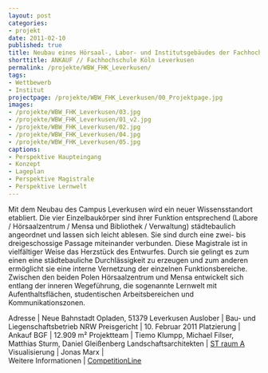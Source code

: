 ```yaml
---
layout: post
categories:
- projekt
date: 2011-02-10
published: true
title: Neubau eines Hörsaal-, Labor- und Institutsgebäudes der Fachhochschule Köln am Standort Opladen in Leverkusen
shorttitle: ANKAUF // Fachhochschule Köln Leverkusen
permalink: /projekte/WBW_FHK_Leverkusen/
tags: 
- Wettbewerb
- Institut
projectpage: /projekte/WBW_FHK_Leverkusen/00_Projektpage.jpg
images:
- /projekte/WBW_FHK_Leverkusen/03.jpg
- /projekte/WBW_FHK_Leverkusen/01_v2.jpg
- /projekte/WBW_FHK_Leverkusen/02.jpg
- /projekte/WBW_FHK_Leverkusen/04.jpg
- /projekte/WBW_FHK_Leverkusen/05.jpg
captions:
- Perspektive Haupteingang
- Konzept
- Lageplan
- Perspektive Magistrale
- Perspektive Lernwelt
---
```

Mit dem Neubau des Campus Leverkusen wird ein neuer Wissensstandort etabliert. Die vier Einzelbaukörper sind ihrer Funktion entsprechend (Labore / Hörsaalzentrum / Mensa und Bibliothek / Verwaltung) städtebaulich angeordnet und lassen sich leicht ablesen. Sie sind durch eine zwei- bis dreigeschossige Passage miteinander verbunden. Diese Magistrale ist in vielfältiger Weise das Herzstück des Entwurfes. Durch sie gelingt es zum einen eine städtebauliche Durchlässigkeit zu erzeugen und zum anderen ermöglicht sie eine interne Vernetzung der einzelnen Funktionsbereiche. Zwischen den beiden Polen Hörsaalzentrum und Mensa entwickelt sich entlang der inneren Wegeführung, die sogenannte Lernwelt mit Aufenthaltsflächen, studentischen Arbeitsbereichen und Kommunikationszonen.

Adresse			    	|	Neue Bahnstadt Opladen, 51379 Leverkusen
Auslober			    |	Bau- und Liegenschaftsbetrieb NRW
Preisgericht		    |	10. Februar 2011
Platzierung			    |	Ankauf
BGF					    |	12.909 m²
Projektteam		    	|	Tiemo Klumpp, Michael Filser, Matthias Sturm, Daniel Gleißenberg
Landschaftsarchitekten  |   [ST raum A](http://www.strauma.com)
Visualisierung          |   Jonas Marx 
                            |    
Weitere Informationen       |   [CompetitionLine](https://www.competitionline.com/de/beitraege/42669)

